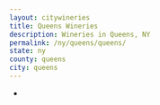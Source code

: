 ```yaml
---
layout: citywineries
title: Queens Wineries
description: Wineries in Queens, NY
permalink: /ny/queens/queens/
state: ny
county: queens
city: queens
---
```

-
